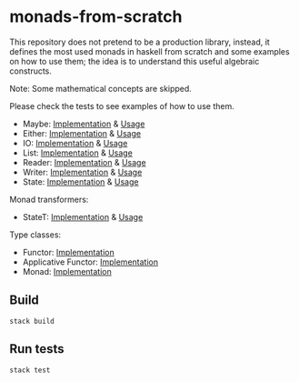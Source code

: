 # monads-from-scratch

This repository does not pretend to be a production library, instead, it defines the most used monads in haskell from 
scratch and some examples on how to use them; the idea is to understand this useful algebraic constructs.

Note: Some mathematical concepts are skipped. 

Please check the tests to see examples of how to use them.

- Maybe: [Implementation](src/Monad/Maybe.hs) & [Usage](test/Monad/MaybeSpec.hs)
- Either: [Implementation](src/Monad/Either.hs) & [Usage](test/Monad/EitherSpec.hs)
- IO: [Implementation](src/Monad/IO.hs) & [Usage](test/Monad/IOSpec.hs)
- List: [Implementation](src/Monad/List.hs) & [Usage](test/Monad/ListSpec.hs)
- Reader: [Implementation](src/Monad/Reader.hs) & [Usage](test/Monad/ReaderSpec.hs)
- Writer: [Implementation](src/Monad/Writer.hs) & [Usage](test/Monad/WriterSpec.hs)
- State: [Implementation](src/Monad/State.hs) & [Usage](test/Monad/StateSpec.hs)

Monad transformers:

- StateT: [Implementation](src/Monad/Transformer/StateT.hs) & [Usage](test/Monad/Transformer/StateTSpec.hs) 

Type classes:

- Functor: [Implementation](src/Functor.hs)
- Applicative Functor: [Implementation](src/ApplicativeFunctor.hs)
- Monad: [Implementation](src/Monad.hs)

## Build
```shell
stack build
```

## Run tests
```shell
stack test
```
